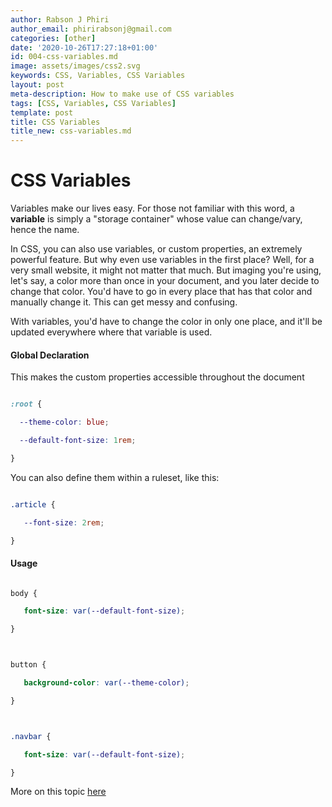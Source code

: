 ```yaml
---
author: Rabson J Phiri
author_email: phirirabsonj@gmail.com
categories: [other]
date: '2020-10-26T17:27:18+01:00'
id: 004-css-variables.md
image: assets/images/css2.svg
keywords: CSS, Variables, CSS Variables
layout: post
meta-description: How to make use of CSS variables
tags: [CSS, Variables, CSS Variables]
template: post
title: CSS Variables
title_new: css-variables.md
---
```




# CSS Variables



Variables make our lives easy. For those not familiar with this word, a **variable** is simply a "storage container" whose value can change/vary, hence the name.



In CSS, you can also use variables, or custom properties, an extremely powerful feature. But why even use variables in the first place? Well, for a very small website, it might not matter that much. But imaging you're using, let's say, a color more than once in your document, and you later decide to change that color. You'd have to go in every place that has that color and manually change it. This can get messy and confusing.



With variables, you'd have to change the color in only one place, and it'll be updated everywhere where that variable is used.



#### Global Declaration



This makes the custom properties accessible throughout the document



```css

:root {

  --theme-color: blue;

  --default-font-size: 1rem;

}

```



You can also define them within a ruleset, like this:



```css

.article {

   --font-size: 2rem;

}

```



#### Usage

```css

body {

   font-size: var(--default-font-size);

}



button {

   background-color: var(--theme-color);

}



.navbar {   

   font-size: var(--default-font-size);

}

```



More on this topic [here](https://developer.mozilla.org/en-US/docs/Web/CSS/Using_CSS_custom_properties)




